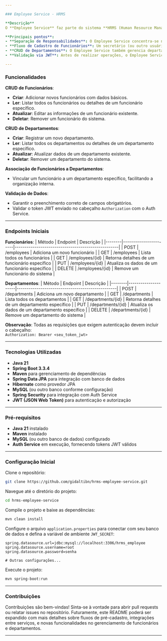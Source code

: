 ```yaml
---

### Employee Service - HRMS

**Descrição**  
O **Employee Service** faz parte do sistema **HRMS (Human Resource Management System)** e é responsável pelo gerenciamento de funcionários da organização, bem como pelo CRUD de departamentos. Ele permite criar, atualizar, listar e excluir funcionários, associá-los a departamentos e também gerenciar departamentos, tudo isso integrando-se ao Auth Service para validar tokens JWT antes de executar operações sensíveis.

**Principais pontos**:
- **Separação de Responsabilidades**: O Employee Service concentra-se na parte funcional de funcionários e departamentos, enquanto o Auth Service cuida da autenticação e autorização.
- **Fluxo de Cadastro de Funcionários**: Um secretário (ou outro usuário com permissão) faz o pré-cadastro do funcionário com dados básicos (nome, sobrenome, email, telefone, data de contratação, departamento, salário). O próprio funcionário posteriormente pode criar seu usuário no Auth Service.
- **CRUD de Departamentos**: O Employee Service também gerencia departamentos, permitindo cadastrar, atualizar, listar e remover departamentos. Essas ações também requerem a validação do token JWT.
- **Validação via JWT**: Antes de realizar operações, o Employee Service valida o token JWT no cabeçalho da requisição, garantindo que apenas usuários autenticados pelo Auth Service tenham acesso.

---
```


### Funcionalidades

**CRUD de Funcionários**:
- **Criar**: Adicionar novos funcionários com dados básicos.
- **Ler**: Listar todos os funcionários ou detalhes de um funcionário específico.
- **Atualizar**: Editar as informações de um funcionário existente.
- **Deletar**: Remover um funcionário do sistema.

**CRUD de Departamentos**:
- **Criar**: Registrar um novo departamento.
- **Ler**: Listar todos os departamentos ou detalhes de um departamento específico.
- **Atualizar**: Atualizar dados de um departamento existente.
- **Deletar**: Remover um departamento do sistema.

**Associação de Funcionários a Departamentos**:
- Vincular um funcionário a um departamento específico, facilitando a organização interna.

**Validação de Dados**:
- Garantir o preenchimento correto de campos obrigatórios.
- Validar o token JWT enviado no cabeçalho `Authorization` com o Auth Service.

---

### Endpoints Iniciais

**Funcionários**:
| Método | Endpoint              | Descrição                                          |
|--------|-----------------------|----------------------------------------------------|
| POST   | /employees            | Adiciona um novo funcionário                       |
| GET    | /employees            | Lista todos os funcionários                        |
| GET    | /employees/{id}       | Retorna detalhes de um funcionário específico       |
| PUT    | /employees/{id}       | Atualiza os dados de um funcionário específico      |
| DELETE | /employees/{id}       | Remove um funcionário do sistema                   |

**Departamentos**:
| Método | Endpoint            | Descrição                                        |
|--------|---------------------|--------------------------------------------------|
| POST   | /departments        | Adiciona um novo departamento                    |
| GET    | /departments        | Lista todos os departamentos                     |
| GET    | /departments/{id}   | Retorna detalhes de um departamento específico   |
| PUT    | /departments/{id}   | Atualiza os dados de um departamento específico  |
| DELETE | /departments/{id}   | Remove um departamento do sistema                |

**Observação**: Todas as requisições que exigem autenticação devem incluir o cabeçalho:  
`Authorization: Bearer <seu_token_jwt>`

---

### Tecnologias Utilizadas

- **Java 21**  
- **Spring Boot 3.3.4**  
- **Maven** para gerenciamento de dependências  
- **Spring Data JPA** para integração com banco de dados  
- **Hibernate** como provedor JPA  
- **MySQL** (ou outro banco conforme configuração)  
- **Spring Security** para integração com Auth Service  
- **JWT (JSON Web Token)** para autenticação e autorização

---

### Pré-requisitos

- **Java 21** instalado  
- **Maven** instalado  
- **MySQL** (ou outro banco de dados) configurado  
- **Auth Service** em execução, fornecendo tokens JWT válidos

---

### Configuração Inicial

Clone o repositório:
```bash
git clone https://github.com/gidaltibn/hrms-employee-service.git
```

Navegue até o diretório do projeto:
```bash
cd hrms-employee-service
```

Compile o projeto e baixe as dependências:
```bash
mvn clean install
```

Configure o arquivo `application.properties` para conectar com seu banco de dados e defina a variável de ambiente `JWT_SECRET`:
```properties
spring.datasource.url=jdbc:mysql://localhost:3306/hrms_employee
spring.datasource.username=root
spring.datasource.password=senha

# Outras configurações...
```

Execute o projeto:
```bash
mvn spring-boot:run
```

---

### Contribuições

Contribuições são bem-vindas! Sinta-se à vontade para abrir pull requests ou relatar issues no repositório. Futuramente, este README poderá ser expandido com mais detalhes sobre fluxos de pré-cadastro, integrações entre serviços, e novas funcionalidades no gerenciamento de funcionários e departamentos.

---
